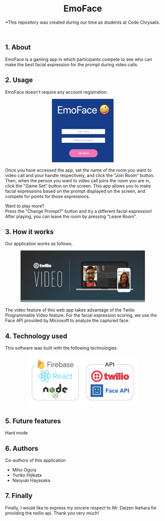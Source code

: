 <h1 align="center">EmoFace</h1>

<p align="center">*This repository was created during our time as students at Code Chrysalis.</p><br>

## 1. About

EmoFace is a gaming app in which participants compete to see who can make the best facial expression for the prompt during video calls.

## 2. Usage

EmoFace doesn't require any account registration.

<p align="center"><img src="public/EmoFace.png" width="200px"></p>

Once you have accessed the app, set the name of the room you want to video call and your handle respectively, and click the "Join Room" button.
Then, when the person you want to video call joins the room you are in, click the "Game Set" button on the screen.
This app allows you to make facial expressions based on the prompt displayed on the screen, and compete for points for those expressions.

Want to play more?</br>
Press the "Change Prompt?" button and try a different facial expression! After playing, you can leave the room by pressing "Leave Room".

## 3. How it works

Our application works as follows.

<p align="center"><img src="public/Twilio-Video.png" width="80%"></p>

The video feature of this web app takes advantage of the Twilio Programmable Video feature. For the facial expression scoring, we use the Face API provided by Microsoft to analyze the captured face.

## 4. Technology used

This software was built with the following technologies.

<p align="center"><img src="public/technology.png" width="70%"></p>

## 5. Future features

Hard mode

## 6. Authors

Co-authors of this application

- Miho Ogura
- Yuriko Hijikata
- Naoyuki Hayasaka

## 7. Finally

Finally, I would like to express my sincere respect to Mr. Daizen Ikehara for providing the twilio api.
Thank you very much!
